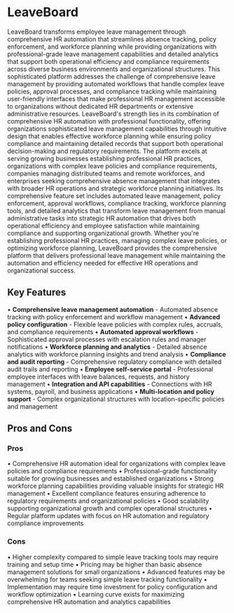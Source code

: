 # LeaveBoard

LeaveBoard transforms employee leave management through comprehensive HR automation that streamlines absence tracking, policy enforcement, and workforce planning while providing organizations with professional-grade leave management capabilities and detailed analytics that support both operational efficiency and compliance requirements across diverse business environments and organizational structures. This sophisticated platform addresses the challenge of comprehensive leave management by providing automated workflows that handle complex leave policies, approval processes, and compliance tracking while maintaining user-friendly interfaces that make professional HR management accessible to organizations without dedicated HR departments or extensive administrative resources. LeaveBoard's strength lies in its combination of comprehensive HR automation with professional functionality, offering organizations sophisticated leave management capabilities through intuitive design that enables effective workforce planning while ensuring policy compliance and maintaining detailed records that support both operational decision-making and regulatory requirements. The platform excels at serving growing businesses establishing professional HR practices, organizations with complex leave policies and compliance requirements, companies managing distributed teams and remote workforces, and enterprises seeking comprehensive absence management that integrates with broader HR operations and strategic workforce planning initiatives. Its comprehensive feature set includes automated leave management, policy enforcement, approval workflows, compliance tracking, workforce planning tools, and detailed analytics that transform leave management from manual administrative tasks into strategic HR automation that drives both operational efficiency and employee satisfaction while maintaining compliance and supporting organizational growth. Whether you're establishing professional HR practices, managing complex leave policies, or optimizing workforce planning, LeaveBoard provides the comprehensive platform that delivers professional leave management while maintaining the automation and efficiency needed for effective HR operations and organizational success.

## Key Features

• **Comprehensive leave management automation** - Automated absence tracking with policy enforcement and workflow management
• **Advanced policy configuration** - Flexible leave policies with complex rules, accruals, and compliance requirements
• **Automated approval workflows** - Sophisticated approval processes with escalation rules and manager notifications
• **Workforce planning and analytics** - Detailed absence analytics with workforce planning insights and trend analysis
• **Compliance and audit reporting** - Comprehensive regulatory compliance with detailed audit trails and reporting
• **Employee self-service portal** - Professional employee interfaces with leave balances, requests, and history management
• **Integration and API capabilities** - Connections with HR systems, payroll, and business applications
• **Multi-location and policy support** - Complex organizational structures with location-specific policies and management

## Pros and Cons

### Pros
• Comprehensive HR automation ideal for organizations with complex leave policies and compliance requirements
• Professional-grade functionality suitable for growing businesses and established organizations
• Strong workforce planning capabilities providing valuable insights for strategic HR management
• Excellent compliance features ensuring adherence to regulatory requirements and organizational policies
• Good scalability supporting organizational growth and complex operational structures
• Regular platform updates with focus on HR automation and regulatory compliance improvements

### Cons
• Higher complexity compared to simple leave tracking tools may require training and setup time
• Pricing may be higher than basic absence management solutions for small organizations
• Advanced features may be overwhelming for teams seeking simple leave tracking functionality
• Implementation may require time investment for policy configuration and workflow optimization
• Learning curve exists for maximizing comprehensive HR automation and analytics capabilities